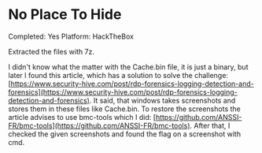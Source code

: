 # No Place To Hide

Completed: Yes
Platform: HackTheBox

Extracted the files with 7z.

I didn't know what the matter with the Cache.bin file, it is just a binary, but later I found this article, which has a solution to solve the challenge: [https://www.security-hive.com/post/rdp-forensics-logging-detection-and-forensics](https://www.security-hive.com/post/rdp-forensics-logging-detection-and-forensics). It said, that windows takes screenshots and stores them in these files like Cache.bin. To restore the screenshots the article advises to use bmc-tools which I did: [https://github.com/ANSSI-FR/bmc-tools](https://github.com/ANSSI-FR/bmc-tools). After that, I checked the given screenshots and found the flag on a screenshot with cmd.